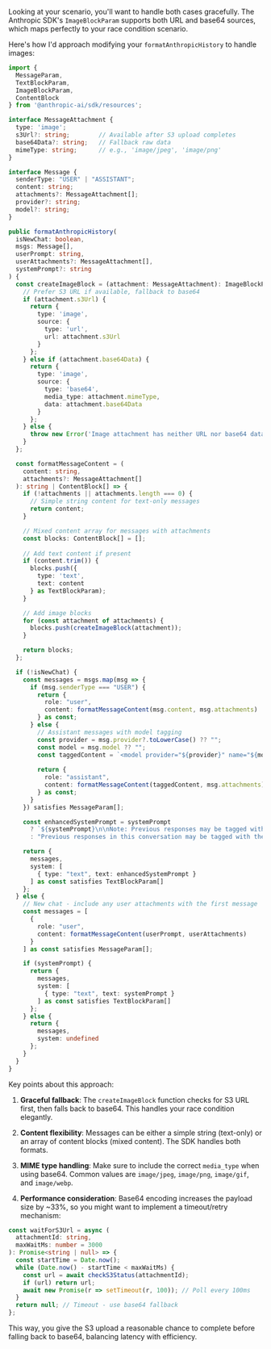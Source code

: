 Looking at your scenario, you'll want to handle both cases gracefully. The Anthropic SDK's `ImageBlockParam` supports both URL and base64 sources, which maps perfectly to your race condition scenario.

Here's how I'd approach modifying your `formatAnthropicHistory` to handle images:

```ts
import { 
  MessageParam, 
  TextBlockParam, 
  ImageBlockParam,
  ContentBlock 
} from '@anthropic-ai/sdk/resources';

interface MessageAttachment {
  type: 'image';
  s3Url?: string;        // Available after S3 upload completes
  base64Data?: string;   // Fallback raw data
  mimeType: string;      // e.g., 'image/jpeg', 'image/png'
}

interface Message {
  senderType: "USER" | "ASSISTANT";
  content: string;
  attachments?: MessageAttachment[];
  provider?: string;
  model?: string;
}

public formatAnthropicHistory(
  isNewChat: boolean,
  msgs: Message[],
  userPrompt: string,
  userAttachments?: MessageAttachment[],
  systemPrompt?: string
) {
  const createImageBlock = (attachment: MessageAttachment): ImageBlockParam => {
    // Prefer S3 URL if available, fallback to base64
    if (attachment.s3Url) {
      return {
        type: 'image',
        source: {
          type: 'url',
          url: attachment.s3Url
        }
      };
    } else if (attachment.base64Data) {
      return {
        type: 'image',
        source: {
          type: 'base64',
          media_type: attachment.mimeType,
          data: attachment.base64Data
        }
      };
    } else {
      throw new Error('Image attachment has neither URL nor base64 data');
    }
  };

  const formatMessageContent = (
    content: string, 
    attachments?: MessageAttachment[]
  ): string | ContentBlock[] => {
    if (!attachments || attachments.length === 0) {
      // Simple string content for text-only messages
      return content;
    }

    // Mixed content array for messages with attachments
    const blocks: ContentBlock[] = [];
    
    // Add text content if present
    if (content.trim()) {
      blocks.push({
        type: 'text',
        text: content
      } as TextBlockParam);
    }

    // Add image blocks
    for (const attachment of attachments) {
      blocks.push(createImageBlock(attachment));
    }

    return blocks;
  };

  if (!isNewChat) {
    const messages = msgs.map(msg => {
      if (msg.senderType === "USER") {
        return { 
          role: "user", 
          content: formatMessageContent(msg.content, msg.attachments)
        } as const;
      } else {
        // Assistant messages with model tagging
        const provider = msg.provider?.toLowerCase() ?? "";
        const model = msg.model ?? "";
        const taggedContent = `<model provider="${provider}" name="${model}">\n${msg.content}\n</model>`;
        
        return {
          role: "assistant",
          content: formatMessageContent(taggedContent, msg.attachments)
        } as const;
      }
    }) satisfies MessageParam[];

    const enhancedSystemPrompt = systemPrompt
      ? `${systemPrompt}\n\nNote: Previous responses may be tagged with their source model for context.`
      : "Previous responses in this conversation may be tagged with their source model for context.";

    return {
      messages,
      system: [
        { type: "text", text: enhancedSystemPrompt }
      ] as const satisfies TextBlockParam[]
    };
  } else {
    // New chat - include any user attachments with the first message
    const messages = [
      { 
        role: "user", 
        content: formatMessageContent(userPrompt, userAttachments)
      }
    ] as const satisfies MessageParam[];

    if (systemPrompt) {
      return {
        messages,
        system: [
          { type: "text", text: systemPrompt }
        ] as const satisfies TextBlockParam[]
      };
    } else {
      return {
        messages,
        system: undefined
      };
    }
  }
}
```

Key points about this approach:

1. **Graceful fallback**: The `createImageBlock` function checks for S3 URL first, then falls back to base64. This handles your race condition elegantly.

2. **Content flexibility**: Messages can be either a simple string (text-only) or an array of content blocks (mixed content). The SDK handles both formats.

3. **MIME type handling**: Make sure to include the correct `media_type` when using base64. Common values are `image/jpeg`, `image/png`, `image/gif`, and `image/webp`.

4. **Performance consideration**: Base64 encoding increases the payload size by ~33%, so you might want to implement a timeout/retry mechanism:

```ts
const waitForS3Url = async (
  attachmentId: string, 
  maxWaitMs: number = 3000
): Promise<string | null> => {
  const startTime = Date.now();
  while (Date.now() - startTime < maxWaitMs) {
    const url = await checkS3Status(attachmentId);
    if (url) return url;
    await new Promise(r => setTimeout(r, 100)); // Poll every 100ms
  }
  return null; // Timeout - use base64 fallback
};
```

This way, you give the S3 upload a reasonable chance to complete before falling back to base64, balancing latency with efficiency.
